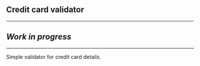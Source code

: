 ## Credit card validator

-----

## _Work in progress_

-----


Simple validator for credit card details.
